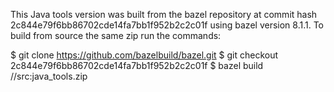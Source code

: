 This Java tools version was built from the bazel repository at commit hash 2c844e79f6bb86702cde14fa7bb1f952b2c2c01f
using bazel version 8.1.1.
To build from source the same zip run the commands:

$ git clone https://github.com/bazelbuild/bazel.git
$ git checkout 2c844e79f6bb86702cde14fa7bb1f952b2c2c01f
$ bazel build //src:java_tools.zip
